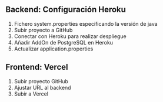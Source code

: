 
## Backend: Configuración Heroku 

1. Fichero system.properties especificando la versión de java
2. Subir proyecto a GitHub
3. Conectar con Heroku para realizar despliegue
4. Añadir AddOn de PostgreSQL en Heroku
5. Actualizar application.properties

## Frontend: Vercel 

1. Subir proyecto GitHub
2. Ajustar URL al backend 
3. Subir a Vercel